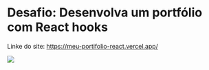 # Desafio: Desenvolva um portfólio com React hooks

Linke do site: https://meu-portifolio-react.vercel.app/

<img src="../assets/css.jpg"/>
